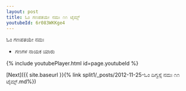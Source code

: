 ```yaml
---
layout: post
title: ಓಂ ಗಣಪತಯೇ ನಮಃ ೧೧ ಟೈಮ್ಸ್
youtubeId: 6r083WKKge4
---
```

 
 
 ಓಂ ಗಣಪತಯೇ ನಮಃ  
 
 -  ಗಣಗಳ ನಾಯಕ ಯಾರು 
 
  
 
  
 
 
 
 
 
 


{% include youtubePlayer.html id=page.youtubeId %}
 
[Next]({{ site.baseurl }}{% link  split1/_posts/2012-11-25-ಓಂ ದಿಗ್ವಸ್ಸೆ ನಮಃ ೧೧ ಟೈಮ್ಸ್.md%})
 

